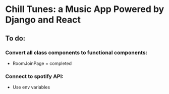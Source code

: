 # Chill Tunes: a Music App Powered by Django and React

## To do:

### Convert all class components to functional components:
- RoomJoinPage = completed

### Connect to spotify API:
- Use env variables